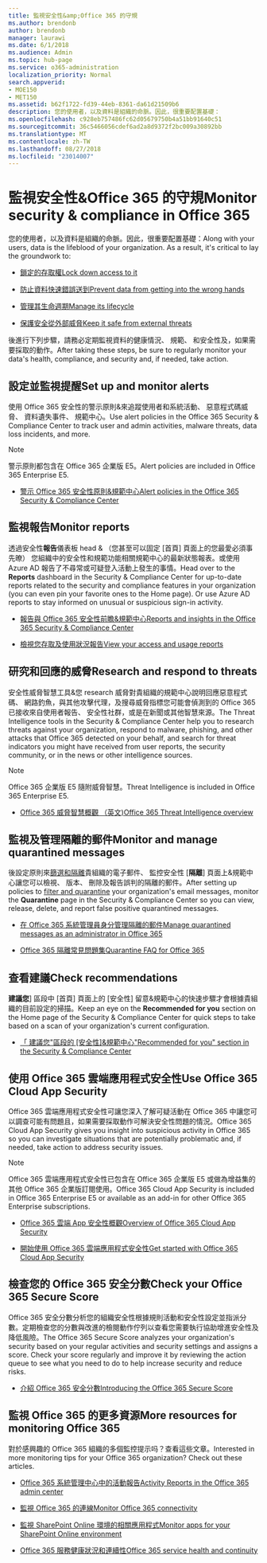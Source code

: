 ```yaml
---
title: 監視安全性&amp;Office 365 的守規
ms.author: brendonb
author: brendonb
manager: laurawi
ms.date: 6/1/2018
ms.audience: Admin
ms.topic: hub-page
ms.service: o365-administration
localization_priority: Normal
search.appverid:
- MOE150
- MET150
ms.assetid: b62f1722-fd39-44eb-8361-da61d21509b6
description: 您的使用者，以及資料是組織的命脈。因此，很重要配置基礎：
ms.openlocfilehash: c928eb757486fc62d05679750b4a51bb91640c51
ms.sourcegitcommit: 36c5466056cdef6ad2a8d9372f2bc009a30892bb
ms.translationtype: MT
ms.contentlocale: zh-TW
ms.lasthandoff: 08/27/2018
ms.locfileid: "23014007"
---
```

# <a name="monitor-security-amp-compliance-in-office-365"></a><span data-ttu-id="fd3d8-104">監視安全性&amp;Office 365 的守規</span><span class="sxs-lookup"><span data-stu-id="fd3d8-104">Monitor security &amp; compliance in Office 365</span></span>

<span data-ttu-id="fd3d8-p102">您的使用者，以及資料是組織的命脈。因此，很重要配置基礎：</span><span class="sxs-lookup"><span data-stu-id="fd3d8-p102">Along with your users, data is the lifeblood of your organization. As a result, it's critical to lay the groundwork to:</span></span>
  
- [<span data-ttu-id="fd3d8-107">鎖定的存取權</span><span class="sxs-lookup"><span data-stu-id="fd3d8-107">Lock down access to it</span></span>](protect-access-to-data-and-services.md)
    
- [<span data-ttu-id="fd3d8-108">防止資料快速錯誤送到</span><span class="sxs-lookup"><span data-stu-id="fd3d8-108">Prevent data from getting into the wrong hands</span></span>](data-loss-prevention-policies.md)
    
- [<span data-ttu-id="fd3d8-109">管理其生命週期</span><span class="sxs-lookup"><span data-stu-id="fd3d8-109">Manage its lifecycle</span></span>](manage-data-governance.md)
    
- [<span data-ttu-id="fd3d8-110">保護安全從外部威脅</span><span class="sxs-lookup"><span data-stu-id="fd3d8-110">Keep it safe from external threats</span></span>](protect-against-threats.md)
    
<span data-ttu-id="fd3d8-111">後進行下列步驟，請務必定期監視資料的健康情況、 規範、 和安全性及，如果需要採取的動作。</span><span class="sxs-lookup"><span data-stu-id="fd3d8-111">After taking these steps, be sure to regularly monitor your data's health, compliance, and security and, if needed, take action.</span></span> 
  
## <a name="set-up-and-monitor-alerts"></a><span data-ttu-id="fd3d8-112">設定並監視提醒</span><span class="sxs-lookup"><span data-stu-id="fd3d8-112">Set up and monitor alerts</span></span>

<span data-ttu-id="fd3d8-113">使用 Office 365 安全性的警示原則&amp;來追蹤使用者和系統活動、 惡意程式碼威脅、 資料遺失事件、 規範中心。</span><span class="sxs-lookup"><span data-stu-id="fd3d8-113">Use alert policies in the Office 365 Security &amp; Compliance Center to track user and admin activities, malware threats, data loss incidents, and more.</span></span> 
  
> [!NOTE]
> <span data-ttu-id="fd3d8-114">警示原則都包含在 Office 365 企業版 E5。</span><span class="sxs-lookup"><span data-stu-id="fd3d8-114">Alert policies are included in Office 365 Enterprise E5.</span></span> 
  
- [<span data-ttu-id="fd3d8-115">警示 Office 365 安全性原則&amp;規範中心</span><span class="sxs-lookup"><span data-stu-id="fd3d8-115">Alert policies in the Office 365 Security &amp; Compliance Center</span></span>](alert-policies.md)
    
## <a name="monitor-reports"></a><span data-ttu-id="fd3d8-116">監視報告</span><span class="sxs-lookup"><span data-stu-id="fd3d8-116">Monitor reports</span></span>

<span data-ttu-id="fd3d8-p103">透過安全性**報告**儀表板 head &amp; （您甚至可以固定 [首頁] 頁面上的您最愛必須事先暸） 您組織中的安全性和規範功能相關規範中心的最新狀態報表。或使用 Azure AD 報告了不尋常或可疑登入活動上發生的事情。</span><span class="sxs-lookup"><span data-stu-id="fd3d8-p103">Head over to the **Reports** dashboard in the Security &amp; Compliance Center for up-to-date reports related to the security and compliance features in your organization (you can even pin your favorite ones to the Home page). Or use Azure AD reports to stay informed on unusual or suspicious sign-in activity.</span></span> 
  
- [<span data-ttu-id="fd3d8-119">報告與 Office 365 安全性前瞻&amp;規範中心</span><span class="sxs-lookup"><span data-stu-id="fd3d8-119">Reports and insights in the Office 365 Security &amp; Compliance Center</span></span>](reports-and-insights-in-security-and-compliance.md)
    
- [<span data-ttu-id="fd3d8-120">檢視您存取及使用狀況報告</span><span class="sxs-lookup"><span data-stu-id="fd3d8-120">View your access and usage reports</span></span>](https://docs.microsoft.com/azure/active-directory/active-directory-view-access-usage-reports)
    
## <a name="research-and-respond-to-threats"></a><span data-ttu-id="fd3d8-121">研究和回應的威脅</span><span class="sxs-lookup"><span data-stu-id="fd3d8-121">Research and respond to threats</span></span>

<span data-ttu-id="fd3d8-122">安全性威脅智慧工具&amp;您 research 威脅對貴組織的規範中心說明回應惡意程式碼、 網路釣魚，與其他攻擊代理，及搜尋威脅指標您可能會偵測到的 Office 365已接收來自使用者報告、 安全性社群，或是在新聞或其他智慧來源。</span><span class="sxs-lookup"><span data-stu-id="fd3d8-122">The Threat Intelligence tools in the Security &amp; Compliance Center help you to research threats against your organization, respond to malware, phishing, and other attacks that Office 365 detected on your behalf, and search for threat indicators you might have received from user reports, the security community, or in the news or other intelligence sources.</span></span>
  
> [!NOTE]
> <span data-ttu-id="fd3d8-123">Office 365 企業版 E5 隨附威脅智慧。</span><span class="sxs-lookup"><span data-stu-id="fd3d8-123">Threat Intelligence is included in Office 365 Enterprise E5.</span></span> 
  
- [<span data-ttu-id="fd3d8-124">Office 365 威脅智慧概觀 （英文)</span><span class="sxs-lookup"><span data-stu-id="fd3d8-124">Office 365 Threat Intelligence overview</span></span>](office-365-ti.md)
    
## <a name="monitor-and-manage-quarantined-messages"></a><span data-ttu-id="fd3d8-125">監視及管理隔離的郵件</span><span class="sxs-lookup"><span data-stu-id="fd3d8-125">Monitor and manage quarantined messages</span></span>

<span data-ttu-id="fd3d8-126">後設定原則來[篩選和隔離](quarantine-email-messages.md)貴組織的電子郵件、 監控安全性 [**隔離**] 頁面上&amp;規範中心讓您可以檢視、 版本、 刪除及報告誤判的隔離的郵件。</span><span class="sxs-lookup"><span data-stu-id="fd3d8-126">After setting up policies to [filter and quarantine](quarantine-email-messages.md) your organization's email messages, monitor the **Quarantine** page in the Security &amp; Compliance Center so you can view, release, delete, and report false positive quarantined messages.</span></span> 
  
- [<span data-ttu-id="fd3d8-127">在 Office 365 系統管理員身分管理隔離的郵件</span><span class="sxs-lookup"><span data-stu-id="fd3d8-127">Manage quarantined messages as an administrator in Office 365</span></span>](manage-quarantined-messages-and-files.md)
    
- [<span data-ttu-id="fd3d8-128">Office 365 隔離常見問題集</span><span class="sxs-lookup"><span data-stu-id="fd3d8-128">Quarantine FAQ for Office 365</span></span>](quarantine-faq.md)
    
## <a name="check-recommendations"></a><span data-ttu-id="fd3d8-129">查看建議</span><span class="sxs-lookup"><span data-stu-id="fd3d8-129">Check recommendations</span></span>

<span data-ttu-id="fd3d8-130">**建議您**] 區段中 [首頁] 頁面上的 [安全性] 留意&amp;規範中心的快速步驟才會根據貴組織的目前設定的掃描。</span><span class="sxs-lookup"><span data-stu-id="fd3d8-130">Keep an eye on the **Recommended for you** section on the Home page of the Security &amp; Compliance Center for quick steps to take based on a scan of your organization's current configuration.</span></span> 
  
- <span data-ttu-id="fd3d8-131">[「 建議您"區段的 [安全性]&amp;規範中心](https://support.office.com/article/84277f87-7406-4606-8197-944d5c11bb34)</span><span class="sxs-lookup"><span data-stu-id="fd3d8-131">["Recommended for you" section in the Security &amp; Compliance Center](https://support.office.com/article/84277f87-7406-4606-8197-944d5c11bb34)</span></span>
    
## <a name="use-office-365-cloud-app-security"></a><span data-ttu-id="fd3d8-132">使用 Office 365 雲端應用程式安全性</span><span class="sxs-lookup"><span data-stu-id="fd3d8-132">Use Office 365 Cloud App Security</span></span>

<span data-ttu-id="fd3d8-133">Office 365 雲端應用程式安全性可讓您深入了解可疑活動在 Office 365 中讓您可以調查可能有問題且，如果需要採取動作可解決安全性問題的情況。</span><span class="sxs-lookup"><span data-stu-id="fd3d8-133">Office 365 Cloud App Security gives you insight into suspicious activity in Office 365 so you can investigate situations that are potentially problematic and, if needed, take action to address security issues.</span></span> 
  
> [!NOTE]
> <span data-ttu-id="fd3d8-134">Office 365 雲端應用程式安全性已包含在 Office 365 企業版 E5 或做為增益集的其他 Office 365 企業版訂閱使用。</span><span class="sxs-lookup"><span data-stu-id="fd3d8-134">Office 365 Cloud App Security is included in Office 365 Enterprise E5 or available as an add-in for other Office 365 Enterprise subscriptions.</span></span> 
  
- [<span data-ttu-id="fd3d8-135">Office 365 雲端 App 安全性概觀</span><span class="sxs-lookup"><span data-stu-id="fd3d8-135">Overview of Office 365 Cloud App Security</span></span>](office-365-cas-overview.md)
    
- [<span data-ttu-id="fd3d8-136">開始使用 Office 365 雲端應用程式安全性</span><span class="sxs-lookup"><span data-stu-id="fd3d8-136">Get started with Office 365 Cloud App Security</span></span>](get-ready-for-office-365-cas.md)
    
## <a name="check-your-office-365-secure-score"></a><span data-ttu-id="fd3d8-137">檢查您的 Office 365 安全分數</span><span class="sxs-lookup"><span data-stu-id="fd3d8-137">Check your Office 365 Secure Score</span></span>

<span data-ttu-id="fd3d8-p104">Office 365 安全分數分析您的組織安全性根據規則活動和安全性設定並指派分數。定期檢查您的分數與改進的檢閱動作佇列以查看您需要執行協助增進安全性及降低風險。</span><span class="sxs-lookup"><span data-stu-id="fd3d8-p104">The Office 365 Secure Score analyzes your organization's security based on your regular activities and security settings and assigns a score. Check your score regularly and improve it by reviewing the action queue to see what you need to do to help increase security and reduce risks.</span></span>
  
- [<span data-ttu-id="fd3d8-140">介紹 Office 365 安全分數</span><span class="sxs-lookup"><span data-stu-id="fd3d8-140">Introducing the Office 365 Secure Score</span></span>](office-365-secure-score.md)
    
## <a name="more-resources-for-monitoring-office-365"></a><span data-ttu-id="fd3d8-141">監視 Office 365 的更多資源</span><span class="sxs-lookup"><span data-stu-id="fd3d8-141">More resources for monitoring Office 365</span></span>

<span data-ttu-id="fd3d8-p105">對於感興趣的 Office 365 組織的多個監控提示吗？查看這些文章。</span><span class="sxs-lookup"><span data-stu-id="fd3d8-p105">Interested in more monitoring tips for your Office 365 organization? Check out these articles.</span></span> 
  
- [<span data-ttu-id="fd3d8-144">Office 365 系統管理中心中的活動報告</span><span class="sxs-lookup"><span data-stu-id="fd3d8-144">Activity Reports in the Office 365 admin center</span></span>](https://support.office.com/article/0d6dfb17-8582-4172-a9a9-aed798150263)
    
- [<span data-ttu-id="fd3d8-145">監視 Office 365 的連線</span><span class="sxs-lookup"><span data-stu-id="fd3d8-145">Monitor Office 365 connectivity</span></span>](https://support.office.com/article/53cdb60c-a6b2-4848-b3ff-e7b75dc3fd1f)
    
- [<span data-ttu-id="fd3d8-146">監視 SharePoint Online 環境的相關應用程式</span><span class="sxs-lookup"><span data-stu-id="fd3d8-146">Monitor apps for your SharePoint Online environment</span></span>](https://support.office.com/article/81daca87-ef0c-4602-af89-9a749dbef377)
    
- [<span data-ttu-id="fd3d8-147">Office 365 服務健康狀況和連續性</span><span class="sxs-lookup"><span data-stu-id="fd3d8-147">Office 365 service health and continuity</span></span>](https://go.microsoft.com/fwlink/?linkid=394289)
    

